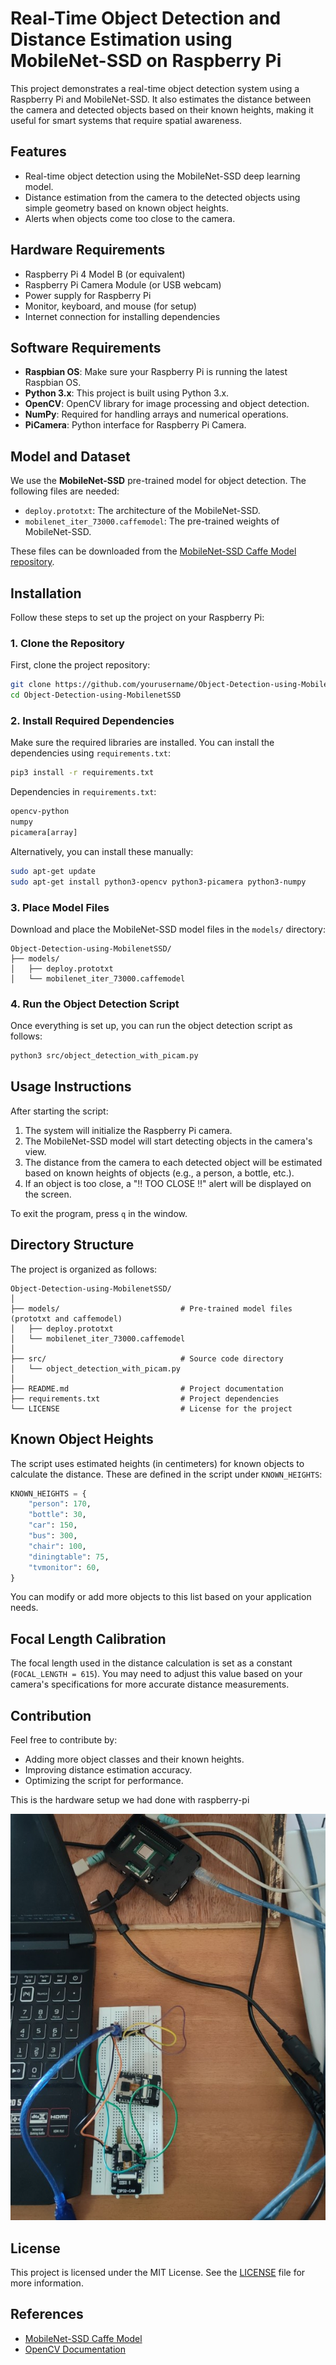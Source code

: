 # Real-Time Object Detection and Distance Estimation using MobileNet-SSD on Raspberry Pi

This project demonstrates a real-time object detection system using a Raspberry Pi and MobileNet-SSD. It also estimates the distance between the camera and detected objects based on their known heights, making it useful for smart systems that require spatial awareness.

## Features

- Real-time object detection using the MobileNet-SSD deep learning model.
- Distance estimation from the camera to the detected objects using simple geometry based on known object heights.
- Alerts when objects come too close to the camera.

## Hardware Requirements

- Raspberry Pi 4 Model B (or equivalent)
- Raspberry Pi Camera Module (or USB webcam)
- Power supply for Raspberry Pi
- Monitor, keyboard, and mouse (for setup)
- Internet connection for installing dependencies

## Software Requirements

- **Raspbian OS**: Make sure your Raspberry Pi is running the latest Raspbian OS.
- **Python 3.x**: This project is built using Python 3.x.
- **OpenCV**: OpenCV library for image processing and object detection.
- **NumPy**: Required for handling arrays and numerical operations.
- **PiCamera**: Python interface for Raspberry Pi Camera.

## Model and Dataset

We use the **MobileNet-SSD** pre-trained model for object detection. The following files are needed:
- `deploy.prototxt`: The architecture of the MobileNet-SSD.
- `mobilenet_iter_73000.caffemodel`: The pre-trained weights of MobileNet-SSD.

These files can be downloaded from the [MobileNet-SSD Caffe Model repository](https://github.com/chuanqi305/MobileNet-SSD).

## Installation

Follow these steps to set up the project on your Raspberry Pi:

### 1. Clone the Repository
First, clone the project repository:

```bash
git clone https://github.com/yourusername/Object-Detection-using-MobilenetSSD.git
cd Object-Detection-using-MobilenetSSD
```

### 2. Install Required Dependencies
Make sure the required libraries are installed. You can install the dependencies using `requirements.txt`:

```bash
pip3 install -r requirements.txt
```

Dependencies in `requirements.txt`:
```txt
opencv-python
numpy
picamera[array]
```

Alternatively, you can install these manually:
```bash
sudo apt-get update
sudo apt-get install python3-opencv python3-picamera python3-numpy
```

### 3. Place Model Files
Download and place the MobileNet-SSD model files in the `models/` directory:

```
Object-Detection-using-MobilenetSSD/
├── models/
│   ├── deploy.prototxt
│   └── mobilenet_iter_73000.caffemodel
```

### 4. Run the Object Detection Script

Once everything is set up, you can run the object detection script as follows:

```bash
python3 src/object_detection_with_picam.py
```

## Usage Instructions

After starting the script:
1. The system will initialize the Raspberry Pi camera.
2. The MobileNet-SSD model will start detecting objects in the camera's view.
3. The distance from the camera to each detected object will be estimated based on known heights of objects (e.g., a person, a bottle, etc.).
4. If an object is too close, a "!! TOO CLOSE !!" alert will be displayed on the screen.

To exit the program, press `q` in the window.

## Directory Structure

The project is organized as follows:

```
Object-Detection-using-MobilenetSSD/
│
├── models/                           # Pre-trained model files (prototxt and caffemodel)
│   ├── deploy.prototxt
│   └── mobilenet_iter_73000.caffemodel
│
├── src/                              # Source code directory
│   └── object_detection_with_picam.py
│
├── README.md                         # Project documentation
├── requirements.txt                  # Project dependencies
└── LICENSE                           # License for the project
```

## Known Object Heights

The script uses estimated heights (in centimeters) for known objects to calculate the distance. These are defined in the script under `KNOWN_HEIGHTS`:

```python
KNOWN_HEIGHTS = {
    "person": 170,
    "bottle": 30,
    "car": 150,
    "bus": 300,
    "chair": 100,
    "diningtable": 75,
    "tvmonitor": 60,
}
```

You can modify or add more objects to this list based on your application needs.

## Focal Length Calibration

The focal length used in the distance calculation is set as a constant (`FOCAL_LENGTH = 615`). You may need to adjust this value based on your camera's specifications for more accurate distance measurements.

## Contribution

Feel free to contribute by:
- Adding more object classes and their known heights.
- Improving distance estimation accuracy.
- Optimizing the script for performance.

This is the hardware setup we had done with raspberry-pi

![Hardware Setup](https://github.com/RanjithKumar17904/Real-Time-Object-Detection-and-Distance-Estimation-using-MobileNet-SSD-on-Raspberry-Pi/blob/main/setup%20image.jpg)

## License

This project is licensed under the MIT License. See the [LICENSE](LICENSE) file for more information.

## References

- [MobileNet-SSD Caffe Model](https://github.com/chuanqi305/MobileNet-SSD)
- [OpenCV Documentation](https://docs.opencv.org/)

